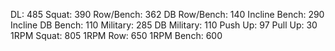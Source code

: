 DL: 485
 Squat: 390
 Row/Bench: 362
 DB Row/Bench: 140
 Incline Bench: 290
 Incline DB Bench: 110
 Military: 285
 DB Military: 110
 Push Up: 97
 Pull Up: 30
 1RPM Squat: 805
 1RPM Row: 650
 1RPM Bench: 600
